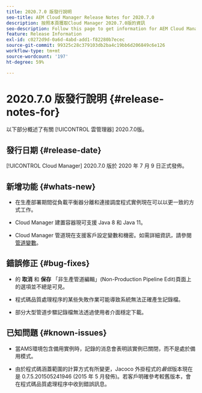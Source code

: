 ```yaml
---
title: 2020.7.0 版發行說明
seo-title: AEM Cloud Manager Release Notes for 2020.7.0
description: 按照本頁獲取Cloud Manager 2020.7.0版的資訊
seo-description: Follow this page to get information for AEM Cloud Manager Release 2020.7.0
feature: Release Information
exl-id: c0272d9d-0a6d-4abd-add1-f82280b7ecec
source-git-commit: 99325c28c379103db2ba4c19bb6d206849c6e126
workflow-type: tm+mt
source-wordcount: '197'
ht-degree: 59%

---
```


# 2020.7.0 版發行說明 {#release-notes-for}

以下部分概述了有關 [!UICONTROL 雲管理器] 2020.7.0版。

## 發行日期 {#release-date}

[!UICONTROL Cloud Manager] 2020.7.0 版於 2020 年 7 月 9 日正式發佈。

## 新增功能 {#whats-new}

* 在生產部署期間從負載平衡器分離和連接調度程式實例現在可以以更一致的方式工作。

* Cloud Manager 建置容器現可支援 Java 8 和 Java 11。

* Cloud Manager 管道現在支援客戶設定變數和機密。如需詳細資訊，請參閱[管道變數](/help/getting-started/build-environment.md#pipeline-variables)。

## 錯誤修正 {#bug-fixes}

* 的 **取消** 和 **保存** 「非生產管道編輯」(Non-Production Pipeline Edit)頁面上的選項並不總是可見。

* 程式碼品質處理程序的某些失敗作業可能導致系統無法正確產生記錄檔。

* 部分大型管道步驟記錄檔無法透過使用者介面穩定下載。

## 已知問題 {#known-issues}

* 當AMS環境包含備用實例時，記錄的消息會表明該實例已關閉，而不是處於備用模式。

* 由於程式碼涵蓋範圍的計算方式有所變更，Jacoco 外掛程式的&#x200B;_最低_&#x200B;版本現在是 0.7.5.201505241946 (2015 年 5 月發佈)。若客戶明確參考較舊版本，會在程式碼品質處理程序中收到錯誤訊息。
